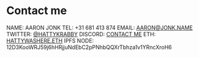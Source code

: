 # Contact me

NAME:        AARON JONK
TEL:         +31 681 413 874
EMAIL:       AARON@JONK.NAME
TWITTER:     [@HATTYKRABBY](https://twitter.com/HattyKrabby)
DISCORD:     [CONTACT ME](https://discord.gg/D8syV5yUAF)
ETH:         [HATTYWASHERE.ETH](https://etherscan.io/address/0x7982985f05a9dabd3f26dc81cb161f440be48ee5)
IPFS NODE:   12D3KooWRJ59j6hHRjjuNdEbC2pPNhbQQXrTbhza1v1YRncXroH6

